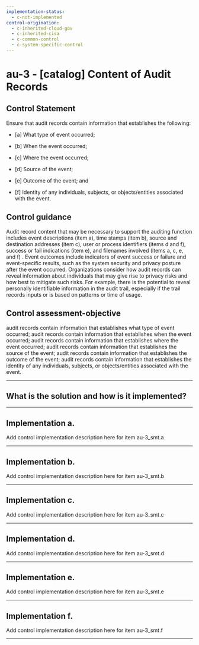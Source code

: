 ```yaml
---
implementation-status:
  - c-not-implemented
control-origination:
  - c-inherited-cloud-gov
  - c-inherited-cisa
  - c-common-control
  - c-system-specific-control
---
```


# au-3 - \[catalog\] Content of Audit Records

## Control Statement

Ensure that audit records contain information that establishes the following:

- \[a\] What type of event occurred;

- \[b\] When the event occurred;

- \[c\] Where the event occurred;

- \[d\] Source of the event;

- \[e\] Outcome of the event; and

- \[f\] Identity of any individuals, subjects, or objects/entities associated with the event.

## Control guidance

Audit record content that may be necessary to support the auditing function includes event descriptions (item a), time stamps (item b), source and destination addresses (item c), user or process identifiers (items d and f), success or fail indications (item e), and filenames involved (items a, c, e, and f) . Event outcomes include indicators of event success or failure and event-specific results, such as the system security and privacy posture after the event occurred. Organizations consider how audit records can reveal information about individuals that may give rise to privacy risks and how best to mitigate such risks. For example, there is the potential to reveal personally identifiable information in the audit trail, especially if the trail records inputs or is based on patterns or time of usage.

## Control assessment-objective

audit records contain information that establishes what type of event occurred;
audit records contain information that establishes when the event occurred;
audit records contain information that establishes where the event occurred;
audit records contain information that establishes the source of the event;
audit records contain information that establishes the outcome of the event;
audit records contain information that establishes the identity of any individuals, subjects, or objects/entities associated with the event.

______________________________________________________________________

## What is the solution and how is it implemented?

<!-- Please leave this section blank and enter implementation details in the parts below. -->

______________________________________________________________________

## Implementation a.

Add control implementation description here for item au-3_smt.a

______________________________________________________________________

## Implementation b.

Add control implementation description here for item au-3_smt.b

______________________________________________________________________

## Implementation c.

Add control implementation description here for item au-3_smt.c

______________________________________________________________________

## Implementation d.

Add control implementation description here for item au-3_smt.d

______________________________________________________________________

## Implementation e.

Add control implementation description here for item au-3_smt.e

______________________________________________________________________

## Implementation f.

Add control implementation description here for item au-3_smt.f

______________________________________________________________________
